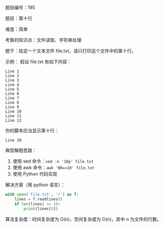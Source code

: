 题目编号：195

题目：第十行

难度：简单

考察的知识点：文件读取、字符串处理

题干：给定一个文本文件 file.txt，请只打印这个文件中的第十行。

示例：
假设 file.txt 有如下内容：
```
Line 1
Line 2
Line 3
Line 4
Line 5
Line 6
Line 7
Line 8
Line 9
Line 10
Line 11
Line 12
```
你的脚本应当显示第十行：
```
Line 10
```

典型解题思路：
1. 使用 sed 命令：`sed -n '10p' file.txt`
2. 使用 awk 命令：`awk 'NR==10' file.txt`
3. 使用 Python 代码实现

解决方案（用 python 语言）：
```python
with open('file.txt', 'r') as f:
    lines = f.readlines()
    if len(lines) >= 10:
        print(lines[9])
```

算法复杂度：时间复杂度为 O(n)，空间复杂度为 O(n)，其中 n 为文件的行数。